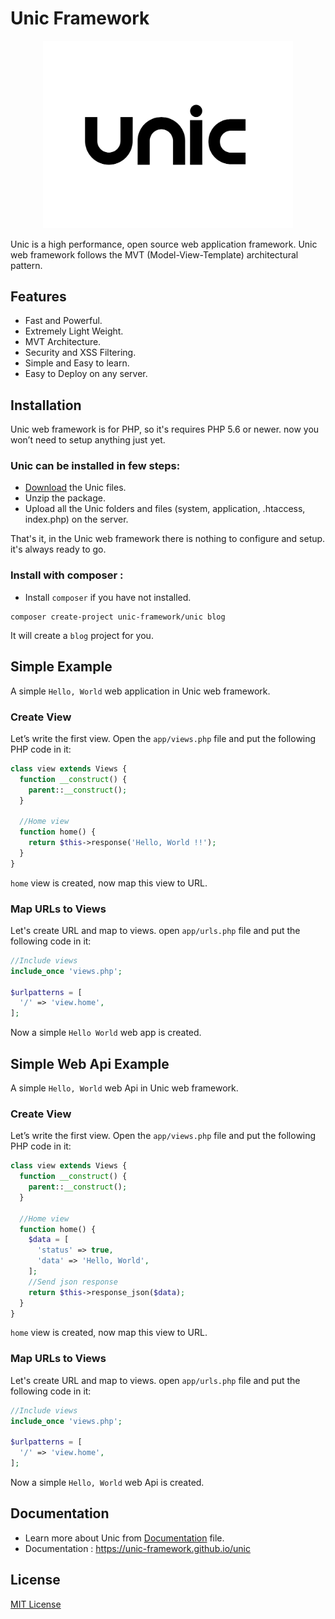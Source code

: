 # Unic Framework

<p align="center">
  <img src="docs/unic-logo.jpg" width="400px" alt="Unic Logo">
</p>

Unic is a high performance, open source web application framework.
Unic web framework follows the MVT (Model-View-Template) architectural pattern.

## Features

  - Fast and Powerful.
  - Extremely Light Weight.
  - MVT Architecture.
  - Security and XSS Filtering.
  - Simple and Easy to learn.
  - Easy to Deploy on any server.


## Installation

  Unic web framework is for PHP, so it's requires PHP 5.6 or newer. now you won’t need to setup anything just yet.

### Unic can be installed in few steps:

  - [Download](https://github.com/unic-framework/unic/archive/main.zip) the Unic files.
  - Unzip the package.
  - Upload all the Unic folders and files (system, application, .htaccess, index.php) on the server.

  That's it, in the Unic web framework there is nothing to configure and setup. it's always ready to go.

### Install with composer :

  - Install `composer` if you have not installed.

```shell
composer create-project unic-framework/unic blog
```

  It will create a `blog` project for you.


## Simple Example

  A simple `Hello, World` web application in Unic web framework.

### Create View

  Let’s write the first view. Open the `app/views.php` file and put the following PHP code in it:

```php
class view extends Views {
  function __construct() {
    parent::__construct();
  }

  //Home view
  function home() {
    return $this->response('Hello, World !!');
  }
}
```

  `home` view is created, now map this view to URL.

### Map URLs to Views

  Let's create URL and map to views. open `app/urls.php` file and put the following code in it:

```php
//Include views
include_once 'views.php';

$urlpatterns = [
  '/' => 'view.home',
];
```

  Now a simple `Hello World` web app is created.


## Simple Web Api Example

  A simple `Hello, World` web Api in Unic web framework.

### Create View

  Let’s write the first view. Open the `app/views.php` file and put the following PHP code in it:

```php
class view extends Views {
  function __construct() {
    parent::__construct();
  }

  //Home view
  function home() {
    $data = [
      'status' => true,
      'data' => 'Hello, World',
    ];
    //Send json response
    return $this->response_json($data);
  }
}
```

  `home` view is created, now map this view to URL.

### Map URLs to Views

  Let's create URL and map to views. open `app/urls.php` file and put the following code in it:

```php
//Include views
include_once 'views.php';

$urlpatterns = [
  '/' => 'view.home',
];
```

  Now a simple `Hello, World` web Api is created.


## Documentation

  - Learn more about Unic from [Documentation](docs/README.md) file.
  - Documentation : https://unic-framework.github.io/unic


## License

  [MIT License](LICENSE)
